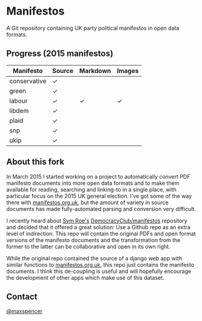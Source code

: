 # Manifestos

A Git repository containing UK party political manifestos in open data formats.

## Progress (2015 manifestos)

Manifesto    | Source | Markdown | Images
-------------|--------|----------|-------
conservative | ✓ |  | 
green        | ✓ |  | 
labour       | ✓ | ✓ | ✓
libdem       | ✓ |  | 
plaid        | ✓ |  | 
snp          | ✓ |  | 
ukip         | ✓ |  | 

## About this fork

In March 2015 I started working on a project to automatically convert PDF
manifesto documents into more open data formats and to make them available for
reading, searching and linking-to in a single place, with particular focus on
the 2015 UK general election. I've got some of the way there with
[manifestos.org.uk](http://manifestos.org.uk), but the amount of variety in
source documents has made fully-automated parsing and conversion very difficult.

I recently heard about [Sym Roe's](https://github.com/symroe)
[DemocracyClub/manifestos](https://github.com/DemocracyClub/manifestos)
repository and decided that it offered a great solution: Use a Github repo as an
extra level of indirection. This repo will contain the original PDFs and open
format versions of the manifesto documents and the transformation from the
former to the latter can be collaborative and open in its own right.

While the original repo contained the source of a django web app with similar
functions to [manifestos.org.uk](http://manifestos.org.uk), this repo just
contains the manifesto documents. I think this de-coupling is useful and will
hopefully encourage the development of other apps which make use of this
dataset.

## Contact

[@maxspencer](https://twitter.com/maxspencer)
